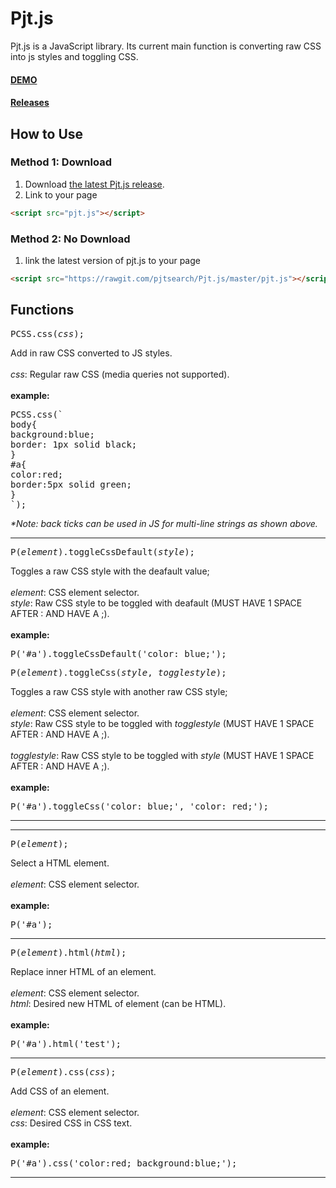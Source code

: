 # Pjt.js
Pjt.js is a JavaScript library.  Its current main function is converting raw CSS into js styles and toggling CSS.
<br>
#### <a href="https://codepen.io/piwithewiwi/pen/pdOKma">DEMO</a>

#### <a href="https://github.com/pjtsearch/Pjt.js/releases">Releases</a>

## How to Use
### Method 1: Download
1. Download <a href="https://github.com/pjtsearch/Pjt.js/releases">the latest Pjt.js release</a>.
2. Link to your page
```html
<script src="pjt.js"></script>
```
### Method 2: No Download
1. link the latest version of pjt.js to your page
```html
<script src="https://rawgit.com/pjtsearch/Pjt.js/master/pjt.js"></script>
```
## Functions
<pre>
PCSS.css(<i>css</i>);
</pre>
Add in raw CSS converted to JS styles.
<br>
<br>
<i>css</i>: Regular raw CSS (media queries not supported).
<br>
<br>
<b>example:</b>
<pre>
PCSS.css(`
body{
background:blue;
border: 1px solid black;
}
#a{
color:red;
border:5px solid green;
}
`);
</pre>
<i>*Note: back ticks can be used in JS for multi-line strings as shown above.</i>
<hr>
<pre>
P(<i>element</i>).toggleCssDefault(<i>style</i>);
</pre>
Toggles a raw CSS style with the deafault value;
<br>
<br>
<i>element</i>: CSS element selector.
<br>
<i>style</i>: Raw CSS style to be toggled with deafault (MUST HAVE 1 SPACE AFTER : AND HAVE A ;).
<br>
<br>
<b>example:</b>
<pre>
P('#a').toggleCssDefault('color: blue;');
</pre>
<pre>
P(<i>element</i>).toggleCss(<i>style</i>, <i>togglestyle</i>);
</pre>
Toggles a raw CSS style with another raw CSS style;
<br>
<br>
<i>element</i>: CSS element selector.
<br>
<i>style</i>: Raw CSS style to be toggled with <i>togglestyle</i> (MUST HAVE 1 SPACE AFTER : AND HAVE A ;).
<br>
<br>
<i>togglestyle</i>: Raw CSS style to be toggled with <i>style</i> (MUST HAVE 1 SPACE AFTER : AND HAVE A ;).
<br>
<br>
<b>example:</b>
<pre>
P('#a').toggleCss('color: blue;', 'color: red;');
</pre>
<hr>
<hr>
<pre>
P(<i>element</i>);
</pre>
Select a HTML element. 
<br>
<br>
<i>element</i>: CSS element selector.
<br>
<br>
<b>example:</b>
<pre>
P('#a');
</pre>
<hr>
<pre>
P(<i>element</i>).html(<i>html</i>);
</pre>
Replace inner HTML of an element. 
<br>
<br>
<i>element</i>: CSS element selector.
<br>
<i>html</i>: Desired new HTML of element (can be HTML).
<br>
<br>
<b>example:</b>
<br>
<pre>
P('#a').html('test');
</pre>
<hr>
<pre>
P(<i>element</i>).css(<i>css</i>);
</pre>
Add CSS of an element. 
<br>
<br>
<i>element</i>: CSS element selector.
<br>
<i>css</i>: Desired CSS in CSS text.
<br>
<br>
<b>example:</b>
<br>
<pre>
P('#a').css('color:red; background:blue;');
</pre>
<hr>
